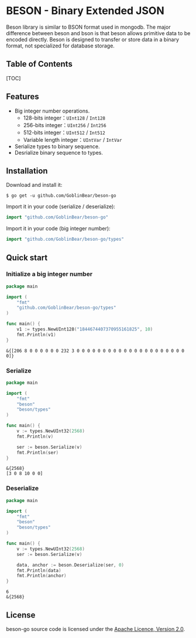 # BESON - Binary Extended JSON

Beson library is similar to BSON format used in mongodb. The major difference between beson and bson is that beson allows primitive data to be encoded directly. Beson is designed to transfer or store data in a binary format, not specialized for database storage.

## Table of Contents

[TOC]

## Features

- Big integer number operations.
    - 128-bits integer：`UInt128` / `Int128`
    - 256-bits integer：`UInt256` / `Int256`
    - 512-bits integer：`UInt512` / `Int512`
    - Variable length integer：`UIntVar` / `IntVar`
- Serialize types to binary sequence.
- Desrialize binary sequence to types.

## Installation

Download and install it:

```shell
$ go get -u github.com/GoblinBear/beson-go
```

Import it in your code (serialize / deserialize):

```go
import "github.com/GoblinBear/beson-go"
```
Import it in your code (big integer number):

```go
import "github.com/GoblinBear/beson-go/types"
```

## Quick start

### Initialize a big integer number

```go
package main

import (
    "fmt"
    "github.com/GoblinBear/beson-go/types"
)

func main() {
    v1 := types.NewUInt128("1844674407370955161825", 10)
    fmt.Println(v1)
}
```
```shell
&{[206 8 0 0 0 0 0 0 232 3 0 0 0 0 0 0 0 0 0 0 0 0 0 0 0 0 0 0 0 0 0 0]}
```

### Serialize

```go
package main

import (
    "fmt"
    "beson"
    "beson/types"
)

func main() {
    v := types.NewUInt32(2568)
    fmt.Println(v)

    ser := beson.Serialize(v)
    fmt.Println(ser)
}
```
```shell
&{2568}
[3 0 8 10 0 0]
```

### Deserialize

```go
package main

import (
    "fmt"
    "beson"
    "beson/types"
)

func main() {
    v := types.NewUInt32(2568)
    ser := beson.Serialize(v)

    data, anchor := beson.Deserialize(ser, 0)
    fmt.Println(data)
    fmt.Println(anchor)
}
```
```shell
6
&{2568}
```

## License

beson-go source code is licensed under the [Apache Licence, Version 2.0](http://www.apache.org/licenses/LICENSE-2.0.html).
